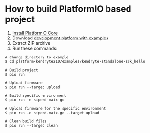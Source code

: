 How to build PlatformIO based project
=====================================

1. [Install PlatformIO Core](http://docs.platformio.org/page/core.html)
2. Download [development platform with examples](https://github.com/sipeed/platform-kendryte210/archive/master.zip)
3. Extract ZIP archive
4. Run these commands:

```shell
# Change directory to example
$ cd platform-kendryte210/examples/kendryte-standalone-sdk_hello

# Build project
$ pio run

# Upload firmware
$ pio run --target upload

# Build specific environment
$ pio run -e sipeed-maix-go

# Upload firmware for the specific environment
$ pio run -e sipeed-maix-go --target upload

# Clean build files
$ pio run --target clean
```
